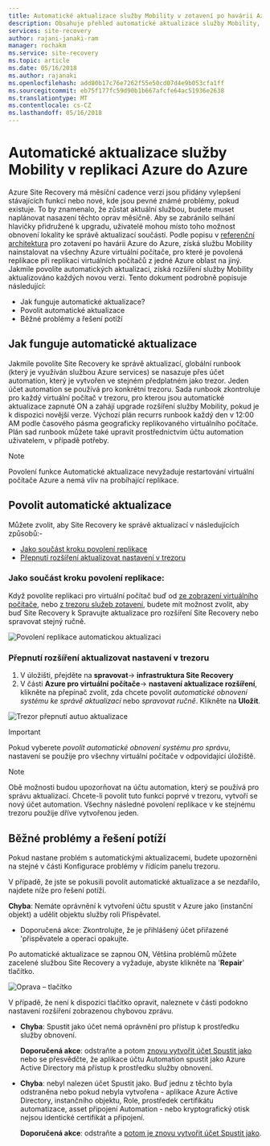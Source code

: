 ```yaml
---
title: Automatické aktualizace služby Mobility v zotavení po havárii Azure do Azure | Microsoft Docs
description: Obsahuje přehled automatické aktualizace služby Mobility, při replikaci virtuálních počítačů Azure pomocí Azure Site Recovery.
services: site-recovery
author: rajani-janaki-ram
manager: rochakm
ms.service: site-recovery
ms.topic: article
ms.date: 05/16/2018
ms.author: rajanaki
ms.openlocfilehash: add80b17c76e7262f55e50cd07d4e9b053cfa1ff
ms.sourcegitcommit: eb75f177fc59d90b1b667afcfe64ac51936e2638
ms.translationtype: MT
ms.contentlocale: cs-CZ
ms.lasthandoff: 05/16/2018
---
```

# <a name="automatic-update-of-the-mobility-service-in-azure-to-azure-replication"></a>Automatické aktualizace služby Mobility v replikaci Azure do Azure

Azure Site Recovery má měsíční cadence verzi jsou přidány vylepšení stávajících funkcí nebo nové, kde jsou pevné známé problémy, pokud existuje. To by znamenalo, že zůstat aktuální službou, budete muset naplánovat nasazení těchto oprav měsíčně. Aby se zabránilo selhání hlavičky přidružené k upgradu, uživatelé mohou místo toho možnost obnovení lokality ke správě aktualizací součástí. Podle popisu v [referenční architektura](azure-to-azure-architecture.md) pro zotavení po havárii Azure do Azure, získá službu Mobility nainstalovat na všechny Azure virtuální počítače, pro které je povolená replikace při replikaci virtuálních počítačů z jedné Azure oblast na jiný. Jakmile povolíte automatických aktualizací, získá rozšíření služby Mobility aktualizováno každých novou verzi. Tento dokument podrobně popisuje následující:

- Jak funguje automatické aktualizace?
- Povolit automatické aktualizace
- Běžné problémy a řešení potíží
 
## <a name="how-does-automatic-update-work"></a>Jak funguje automatické aktualizace

Jakmile povolíte Site Recovery ke správě aktualizací, globální runbook (který je využíván službou Azure services) se nasazuje přes účet automation, který je vytvořen ve stejném předplatném jako trezor. Jeden účet automation se používá pro konkrétní trezoru. Sada runbook zkontroluje pro každý virtuální počítač v trezoru, pro kterou jsou automatické aktualizace zapnuté ON a zahájí upgrade rozšíření služby Mobility, pokud je k dispozici novější verze. Výchozí plán recurrs runbook každý den v 12:00 AM podle časového pásma geograficky replikovaného virtuálního počítače. Plán sad runbook můžete také upravit prostřednictvím účtu automation uživatelem, v případě potřeby. 

> [!NOTE]
> Povolení funkce Automatické aktualizace nevyžaduje restartování virtuální počítače Azure a nemá vliv na probíhající replikace.

## <a name="enable-automatic-updates"></a>Povolit automatické aktualizace

Můžete zvolit, aby Site Recovery ke správě aktualizací v následujících způsobů:-

- [Jako součást kroku povolení replikace](#as-part-of-the-enable-replication-step)
- [Přepnutí rozšíření aktualizovat nastavení v trezoru](#toggle-the-extension-update-settings-inside-the-vault)

### <a name="as-part-of-the-enable-replication-step"></a>Jako součást kroku povolení replikace:

Když povolíte replikaci pro virtuální počítač buď od [ze zobrazení virtuálního počítače](azure-to-azure-quickstart.md), nebo [z trezoru služeb zotavení](azure-to-azure-how-to-enable-replication.md), budete mít možnost zvolit, aby buď Site Recovery k Spravujte aktualizace pro rozšíření Site Recovery nebo spravovat stejný ručně.

![Povolení replikace automatickou aktualizaci](./media/azure-to-azure-autoupdate/enable-rep.png)

### <a name="toggle-the-extension-update-settings-inside-the-vault"></a>Přepnutí rozšíření aktualizovat nastavení v trezoru

1. V úložišti, přejděte na **spravovat**-> **infrastruktura Site Recovery**
2. V části **Azure pro virtuální počítače**-> **nastavení aktualizace rozšíření**, klikněte na přepínač zvolit, zda chcete povolit *automatické obnovení systému ke správě aktualizací* nebo *spravovat ručně*. Klikněte na **Uložit**.

![Trezor přepnutí autuo aktualizace](./media/azure-to-azure-autoupdate/vault-toggle.png)

> [!Important] 
> Pokud vyberete *povolit automatické obnovení systému pro správu*, nastavení se použije pro všechny virtuální počítače v odpovídající úložiště.


> [!Note] 
> Obě možnosti budou upozorňovat na účtu automation, který se používá pro správu aktualizací. Chcete-li povolit tuto funkci poprvé v trezoru, vytvoří se nový účet automation. Všechny následné povolení replikace v ke stejnému trezoru použije dříve vytvořenou jeden.

## <a name="common-issues--troubleshooting"></a>Běžné problémy a řešení potíží

Pokud nastane problém s automatickými aktualizacemi, budete upozorněni na stejné v části Konfigurace problémy v řídícím panelu trezoru. 

V případě, že jste se pokusili povolit automatické aktualizace a se nezdařilo, najdete níže pro řešení potíží.

**Chyba**: Nemáte oprávnění k vytvoření účtu spustit v Azure jako (instanční objekt) a udělit objektu služby roli Přispěvatel. 
- Doporučená akce: Zkontrolujte, že je přihlášený účet přiřazené 'přispěvatele a operaci opakujte.
 
Po automatické aktualizace se zapnou ON, Většina problémů můžete zacelené službou Site Recovery a vyžaduje, abyste klikněte na '**Repair**' tlačítko.

![Oprava – tlačítko](./media/azure-to-azure-autoupdate/repair.png)

V případě, že není k dispozici tlačítko opravit, naleznete v části podokno nastavení rozšíření zobrazenou chybovou zprávu.

 - **Chyba**: Spustit jako účet nemá oprávnění pro přístup k prostředku služby obnovení.

    **Doporučená akce**: odstraňte a potom [znovu vytvořit účet Spustit jako](https://docs.microsoft.com/en-us/azure/automation/automation-create-runas-account) nebo se přesvědčte, že aplikace účtu Automation spustit jako Azure Active Directory má přístup k prostředku služby obnovení.

- **Chyba**: nebyl nalezen účet Spustit jako. Buď jednu z těchto byla odstraněna nebo pokud nebyla vytvořena - aplikace Azure Active Directory, instančního objektu, Role, prostředek certifikátu automatizace, asset připojení Automation - nebo kryptografický otisk nejsou identické certifikát a připojení. 

    **Doporučená akce**: odstraňte a [potom je znovu vytvořit účet Spustit jako](https://docs.microsoft.com/en-us/azure/automation/automation-create-runas-account).

